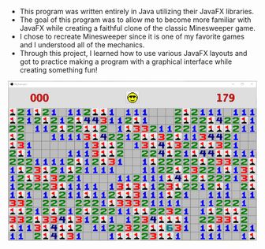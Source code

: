 * This program was written entirely in Java utilizing their JavaFX libraries.
* The goal of this program was to allow me to become more familiar with JavaFX while creating a faithful clone of the classic Minesweeper game.
* I chose to recreate Minesweeper since it is one of my favorite games and I understood all of the mechanics.
* Through this project, I learned how to use various JavaFX layouts and got to practice making a program with a graphical interface while creating something fun!

![gameplay](mysweeper.png)